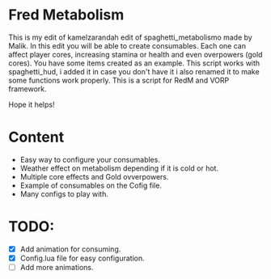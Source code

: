 # Fred Metabolism

 This is my edit of kamelzarandah edit of spaghetti_metabolismo made by Malik. In this edit you will be able to create consumables. Each one can affect player cores, increasing stamina or health and even overpowers (gold cores). You have some items created as an example. This script works with spaghetti_hud, i added it in case you don't have it i also renamed it to make some functions work properly. This is a script for RedM and VORP framework.

 Hope it helps!

# Content

- Easy way to configure your consumables.
- Weather effect on metabolism depending if it is cold or hot. 
- Multiple core effects and Gold ovverpowers.
- Example of consumables on the Cofig file.
- Many configs to play with.


# TODO: 

- [X] Add animation for consuming. 
- [x] Config.lua file for easy configuration.
- [ ] Add more animations.